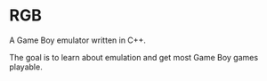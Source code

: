 # RGB

A Game Boy emulator written in C++. 

The goal is to learn about emulation and get most Game Boy games playable.
